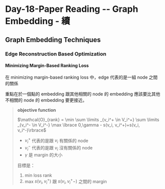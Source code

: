 # Day-18-Paper Reading -- Graph Embedding - 續

## Graph Embedding Techniques
### Edge Reconstruction Based Optimization
#### Minimizing Margin-Based Ranking Loss

在 minimizing margin-based ranking loss 中，edge 代表的是一組 node 之間的關係

重點在於一個點的 embedding 跟其他相關的 node 的 embedding 應該要比其他不相關的 node 的 embedding 要更接近。

> **objective function**
> 
> $\mathcal{O}_{rank} = \min \sum \limits _{v_i^+ \in V_i^+} \sum \limits _{v_i^- \in V_i^-} \max \lbrace 0,\gamma -
 s(v_i, v_i^+)+s(v_i, v_i^-)\rbrace$
> - $v_i^+$ 代表的是跟 $v_i$ 有關係的 node
> - $v_i^-$ 代表的是跟 $v_i$ 沒有關係的 node
> - $\gamma$ 是 margin 的大小
> 
> 目標是：  
> 1. min loss rank
> 1. max $s(v_i, v_i^+)$ 跟 $s(v_i, v_i^+-)$ 之間的 margin